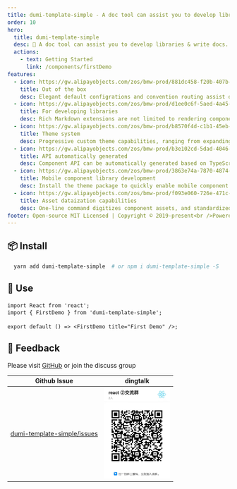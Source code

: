 ```yaml
---
title: dumi-template-simple - A doc tool can assist you to develop libraries & write docs.
order: 10
hero:
  title: dumi-template-simple
  desc: 📖 A doc tool can assist you to develop libraries & write docs.
  actions:
    - text: Getting Started
      link: /components/firstDemo
features:
  - icon: https://gw.alipayobjects.com/zos/bmw-prod/881dc458-f20b-407b-947a-95104b5ec82b/k79dm8ih_w144_h144.png
    title: Out of the box
    desc: Elegant default configrations and convention routing assist developers to get started as simple as possible, that focus all attentions on developing libraries & writting docs
  - icon: https://gw.alipayobjects.com/zos/bmw-prod/d1ee0c6f-5aed-4a45-a507-339a4bfe076c/k7bjsocq_w144_h144.png
    title: For developing libraries
    desc: Rich Markdown extensions are not limited to rendering component demos, making component documents not only easy to write and manage, but also beautiful and easy to use
  - icon: https://gw.alipayobjects.com/zos/bmw-prod/b8570f4d-c1b1-45eb-a1da-abff53159967/kj9t990h_w144_h144.png
    title: Theme system
    desc: Progressive custom theme capabilities, ranging from expanding your own Markdown tags to customizing complete theme packages, are up to you
  - icon: https://gw.alipayobjects.com/zos/bmw-prod/b3e102cd-5dad-4046-a02a-be33241d1cc7/kj9t8oji_w144_h144.png
    title: API automatically generated
    desc: Component API can be automatically generated based on TypeScript type definitions, and components will always be『the same in appearance』
  - icon: https://gw.alipayobjects.com/zos/bmw-prod/3863e74a-7870-4874-b1e1-00a8cdf47684/kj9t7ww3_w144_h144.png
    title: Mobile component library development
    desc: Install the theme package to quickly enable mobile component R&D capabilities, built-in mobile HD rendering solution
  - icon: https://gw.alipayobjects.com/zos/bmw-prod/f093e060-726e-471c-a53e-e988ed3f560c/kj9t9sk7_w144_h144.png
    title: Asset dataization capabilities
    desc: One-line command digitizes component assets, and standardized asset data can be connected with downstream productivity tools
footer: Open-source MIT Licensed | Copyright © 2019-present<br />Powered by self
---
```


## 📦 Install

```bash
  yarn add dumi-template-simple  # or npm i dumi-template-simple -S
```

## 🔨 Use

```tsx | pure
import React from 'react';
import { FirstDemo } from 'dumi-template-simple';

export default () => <FirstDemo title="First Demo" />;
```
## 🔑 Feedback

Please visit [GitHub](https://github.com/niexq/dumi-template-simple) or join the discuss group

| Github Issue | dingtalk |
| --- | --- |
| [dumi-template-simple/issues](https://github.com/niexq/dumi-template-simple/issues) | <img src="https://raw.githubusercontent.com/niexq/picbed/main/picgo/reactdingdingqrcode.jpeg" width="150" /> |
